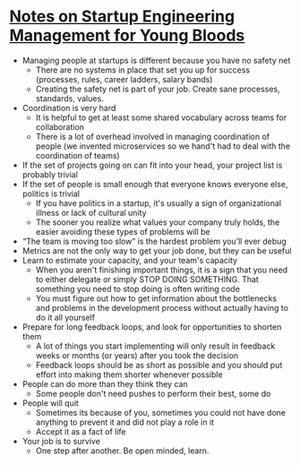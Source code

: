 # [Notes on Startup Engineering Management for Young Bloods](https://www.elidedbranches.com/2015/10/notes-on-startup-engineering-management.html)

- Managing people at startups is different because you have no safety net
	- There are no systems in place that set you up for success (processes, rules, career ladders, salary bands)
	- Creating the safety net is part of your job. Create sane processes, standards, values.
- Coordination is very hard
	- It is helpful to get at least some shared vocabulary across teams for collaboration
	- There is a lot of overhead involved in managing coordination of people (we invented microservices so we hand't had to deal with the coordination of teams)
- If the set of projects going on can fit into your head, your project list is probably trivial
- If the set of people is small enough that everyone knows everyone else, politics is trivial
	- If you have politics in a startup, it's usually a sign of organizational illness or lack of cultural unity
	- The sooner you realize what values your company truly holds, the easier avoiding these types of problems will be
- “The team is moving too slow” is the hardest problem you’ll ever debug
- Metrics are not the only way to get your job done, but they can be useful
- Learn to estimate your capacity, and your team's capacity
	- When you aren't finishing important things, it is a sign that you need to either delegate or simply STOP DOING SOMETHING. That something you need to stop doing is often writing code
	- You must figure out how to get information about the bottlenecks and problems in the development process without actually having to do it all yourself
- Prepare for long feedback loops, and look for opportunities to shorten them
	- A lot of things you start implementing will only result in feedback weeks or months (or years) after you took the decision
	- Feedback loops should be as short as possible and you should put effort into making them shorter whenever possible
- People can do more than they think they can
	- Some people don't need pushes to perform their best, some do
- People will quit
	- Sometimes its because of you, sometimes you could not have done anything to prevent it and did not play a role in it
	- Accept it as a fact of life
- Your job is to survive
	- One step after another. Be open minded, learn.
